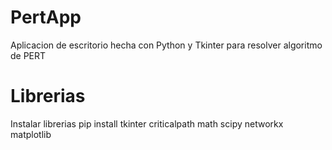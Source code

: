 # PertApp

Aplicacion de escritorio hecha con Python y Tkinter para resolver algoritmo de PERT

# Librerias

Instalar librerias 
pip install tkinter criticalpath  math scipy networkx matplotlib

